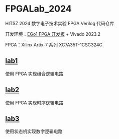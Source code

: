 # FPGALab_2024

HITSZ 2024 数字电子技术实验 FPGA Verilog 代码仓库

开发环境：[EGo1 FPGA 开发板](https://e-elements.readthedocs.io/zh) + Vivado 2023.2

FPGA：Xilinx Artix-7 系列 XC7A35T-1CSG324C

## [lab1](./lab1/)

使用 FPGA 实现组合逻辑电路

## [lab2](./lab2/)

使用 FPGA 实现时序逻辑电路

## [lab3](./lab3/)

使用状态机实现数字逻辑电路
